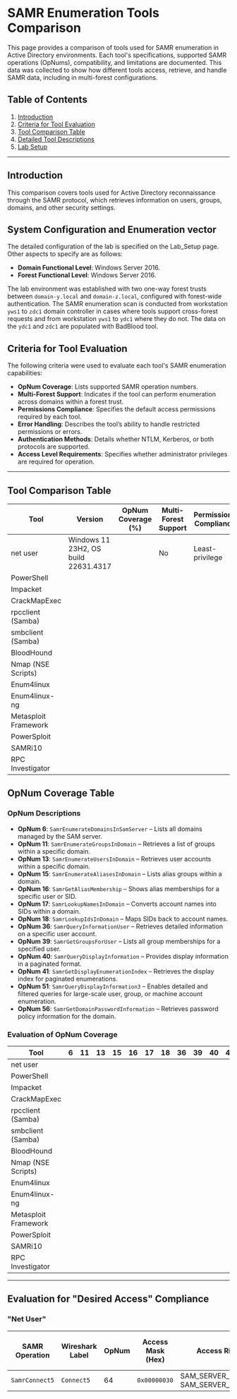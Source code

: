 # SAMR Enumeration Tools Comparison

This page provides a comparison of tools used for SAMR enumeration in Active Directory environments. Each tool's specifications, supported SAMR operations (OpNums), compatibility, and limitations are documented. This data was collected to show how different tools access, retrieve, and handle SAMR data, including in multi-forest configurations.

## Table of Contents
1. [Introduction](#introduction)
2. [Criteria for Tool Evaluation](#criteria-for-tool-evaluation)
3. [Tool Comparison Table](#tool-comparison-table)
4. [Detailed Tool Descriptions](#detailed-tool-descriptions)
5. [Lab Setup](#lab-setup)

---

## Introduction

This comparison covers tools used for Active Directory reconnaissance through the SAMR protocol, which retrieves information on users, groups, domains, and other security settings.

## System Configuration and Enumeration vector
The detailed configuration of the lab is specified on the Lab_Setup page.  
Other aspects to specify are as follows:  
- **Domain Functional Level**: Windows Server 2016.
- **Forest Functional Level**: Windows Server 2016.

The lab environment was established with two one-way forest trusts between `domain-y.local` and `domain-z.local`, configured with forest-wide authentication. The SAMR enumeration scan is conducted from workstation `yws1` to `zdc1` domain controller in cases where tools support cross-forest requests and from workstation `yws1` to `ydc1` where they do not.
The data on the `ydc1` and `zdc1` are populated with BadBlood tool.

## Criteria for Tool Evaluation

The following criteria were used to evaluate each tool's SAMR enumeration capabilities:

- **OpNum Coverage**: Lists supported SAMR operation numbers.
- **Multi-Forest Support**: Indicates if the tool can perform enumeration across domains within a forest trust.
- **Permissions Compliance**: Specifies the default access permissions required by each tool.
- **Error Handling**: Describes the tool’s ability to handle restricted permissions or errors.
- **Authentication Methods**: Details whether NTLM, Kerberos, or both protocols are supported.
- **Access Level Requirements**: Specifies whether administrator privileges are required for operation.

---

## Tool Comparison Table

| Tool                 | Version                     | OpNum Coverage (%) | Multi-Forest Support | Permissions Compliance | Error Handling | Authentication Methods | Access Level Requirements | Supported OS       |
|----------------------|-----------------------------|--------------------|-----------------------|------------------------|----------------|------------------------|---------------------------|---------------------|
| net user             | Windows 11 23H2, OS build 22631.4317 |                    | No                    | Least-privilege        |                | NTLM                   | Regular                  | Windows            |
| PowerShell           |                             |                    |                       |                        |                |                        |                           |                     |
| Impacket             |                             |                    |                       |                        |                |                        |                           |                     |
| CrackMapExec         |                             |                    |                       |                        |                |                        |                           |                     |
| rpcclient (Samba)    |                             |                    |                       |                        |                |                        |                           |                     |
| smbclient (Samba)    |                             |                    |                       |                        |                |                        |                           |                     |
| BloodHound           |                             |                    |                       |                        |                |                        |                           |                     |
| Nmap (NSE Scripts)   |                             |                    |                       |                        |                |                        |                           |                     |
| Enum4linux           |                             |                    |                       |                        |                |                        |                           |                     |
| Enum4linux-ng        |                             |                    |                       |                        |                |                        |                           |                     |
| Metasploit Framework |                             |                    |                       |                        |                |                        |                           |                     |
| PowerSploit          |                             |                    |                       |                        |                |                        |                           |                     |
| SAMRi10              |                             |                    |                       |                        |                |                        |                           |                     |
| RPC Investigator     |                             |                    |                       |                        |                |                        |                           |                     |

## OpNum Coverage Table

### OpNum Descriptions

- **OpNum 6**: `SamrEnumerateDomainsInSamServer` – Lists all domains managed by the SAM server.
- **OpNum 11**: `SamrEnumerateGroupsInDomain` – Retrieves a list of groups within a specific domain.
- **OpNum 13**: `SamrEnumerateUsersInDomain` – Retrieves user accounts within a specific domain.
- **OpNum 15**: `SamrEnumerateAliasesInDomain` – Lists alias groups within a domain.
- **OpNum 16**: `SamrGetAliasMembership` – Shows alias memberships for a specific user or SID.
- **OpNum 17**: `SamrLookupNamesInDomain` – Converts account names into SIDs within a domain.
- **OpNum 18**: `SamrLookupIdsInDomain` – Maps SIDs back to account names.
- **OpNum 36**: `SamrQueryInformationUser` – Retrieves detailed information on a specific user account.
- **OpNum 39**: `SamrGetGroupsForUser` – Lists all group memberships for a specified user.
- **OpNum 40**: `SamrQueryDisplayInformation` – Provides display information in a paginated format.
- **OpNum 41**: `SamrGetDisplayEnumerationIndex` – Retrieves the display index for paginated enumerations.
- **OpNum 51**: `SamrQueryDisplayInformation3` – Enables detailed and filtered queries for large-scale user, group, or machine account enumeration.
- **OpNum 56**: `SamrGetDomainPasswordInformation` – Retrieves password policy information for the domain.

### Evaluation of OpNum Coverage

| Tool                 | 6  | 11 | 13 | 15 | 16 | 17 | 18 | 36 | 39 | 40 | 41 | 51 | 56 |
|----------------------|----|----|----|----|----|----|----|----|----|----|----|----|----|
| net user             |    |    |    |    |    |    |    |    |    |    |    |    |    |
| PowerShell           |    |    |    |    |    |    |    |    |    |    |    |    |    |
| Impacket             |    |    |    |    |    |    |    |    |    |    |    |    |    |
| CrackMapExec         |    |    |    |    |    |    |    |    |    |    |    |    |    |
| rpcclient (Samba)    |    |    |    |    |    |    |    |    |    |    |    |    |    |
| smbclient (Samba)    |    |    |    |    |    |    |    |    |    |    |    |    |    |
| BloodHound           |    |    |    |    |    |    |    |    |    |    |    |    |    |
| Nmap (NSE Scripts)   |    |    |    |    |    |    |    |    |    |    |    |    |    |
| Enum4linux           |    |    |    |    |    |    |    |    |    |    |    |    |    |
| Enum4linux-ng        |    |    |    |    |    |    |    |    |    |    |    |    |    |
| Metasploit Framework |    |    |    |    |    |    |    |    |    |    |    |    |    |
| PowerSploit          |    |    |    |    |    |    |    |    |    |    |    |    |    |
| SAMRi10              |    |    |    |    |    |    |    |    |    |    |    |    |    |
| RPC Investigator     |    |    |    |    |    |    |    |    |    |    |    |    |    |

---

## Evaluation for "Desired Access" Compliance

### "Net User"

| SAMR Operation | Wireshark Label | OpNum | Access Mask (Hex) | Access Rights (Description) | Required for Task? | Compliance with Desired Access |
|------------------|-----------------|-------|--------------------|-----------------------------|---------------------|--------------------------------|
| `SamrConnect5`   | `Connect5`        |  64   | `0x00000030`      | SAM_SERVER_LOOKUP_DOMAIN, SAM_SERVER_ENUMERATE_DOMAINS             | Yes                 | Compliant                       |
